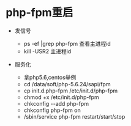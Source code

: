 # php-fpm重启

* 发信号
    * ps -ef |grep php-fpm 查看主进程id
    * kill -USR2 主进程id
    
* 服务化
    * 拿php5.6,centos举例
    * cd /data/soft/php-5.6.24/sapi/fpm
    * cp init.d.php-fpm /etc/init.d/php-fpm
    * chmod +x /etc/init.d/php-fpm
    * chkconfig --add php-fpm
    * chkconfig php-fpm on
    * /sbin/service php-fpm restart/start/stop
    